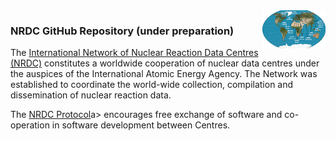 <img src="./profile/images/nrdc_small.png" alt="nrdc map" width="20%" align="right"/> 
<h3>
NRDC GitHub Repository (under preparation)
</h3>
<p>
The <a href="https://nds.iaea.org/nrdc/">International Network of Nuclear Reaction Data Centres (NRDC)</a> constitutes a worldwide cooperation of nuclear data centres under the auspices of the International Atomic Energy Agency. The Network was established to coordinate the world-wide collection, compilation and dissemination of nuclear reaction data.
</p>
<p>
The <a href="https://nds.iaea.org/publications/nds/iaea-nds-0215/">NRDC Protocol</a>a> encourages free exchange of software and co-operation in software development between Centres.
</p>
